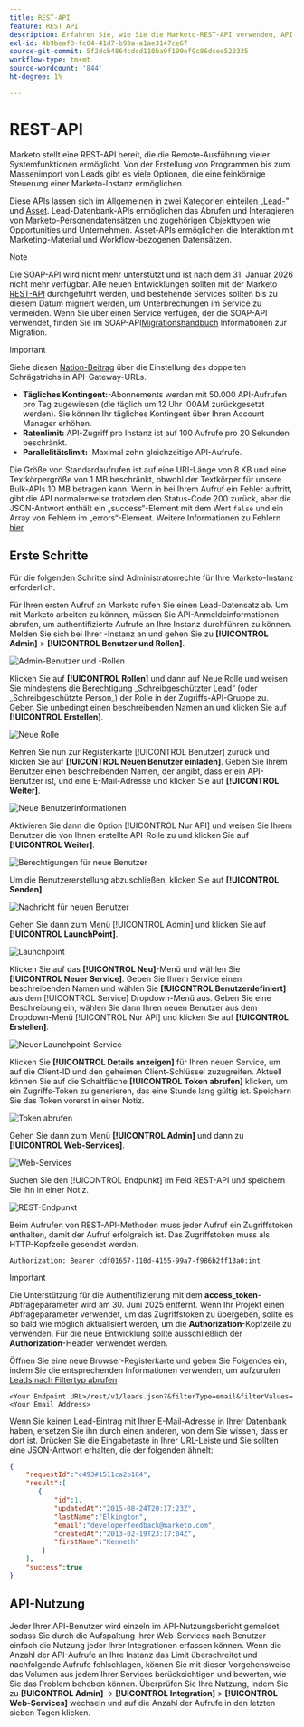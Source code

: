 ```yaml
---
title: REST-API
feature: REST API
description: Erfahren Sie, wie Sie die Marketo-REST-API verwenden, API-Benutzer und LaunchPoint einrichten, Kontingente und Beschränkungen anzeigen, sich mit dem Autorisierungs-Header authentifizieren und Leads abrufen.
exl-id: 4b9beaf0-fc04-41d7-b93a-a1ae3147ce67
source-git-commit: 5f2dcb4864cdcd110ba9f199ef9c86dcee522335
workflow-type: tm+mt
source-wordcount: '844'
ht-degree: 1%

---
```


# REST-API

Marketo stellt eine REST-API bereit, die die Remote-Ausführung vieler Systemfunktionen ermöglicht. Von der Erstellung von Programmen bis zum Massenimport von Leads gibt es viele Optionen, die eine feinkörnige Steuerung einer Marketo-Instanz ermöglichen.

Diese APIs lassen sich im Allgemeinen in zwei Kategorien einteilen[&#x200B; „Lead-](https://developer.adobe.com/marketo-apis/api/mapi/)&quot; und [Asset](https://developer.adobe.com/marketo-apis/api/asset/). Lead-Datenbank-APIs ermöglichen das Abrufen und Interagieren von Marketo-Personendatensätzen und zugehörigen Objekttypen wie Opportunities und Unternehmen. Asset-APIs ermöglichen die Interaktion mit Marketing-Material und Workflow-bezogenen Datensätzen.

>[!NOTE]
>Die SOAP-API wird nicht mehr unterstützt und ist nach dem 31. Januar 2026 nicht mehr verfügbar. Alle neuen Entwicklungen sollten mit der Marketo [REST-API](./rest-api.md) durchgeführt werden, und bestehende Services sollten bis zu diesem Datum migriert werden, um Unterbrechungen im Service zu vermeiden. Wenn Sie über einen Service verfügen, der die SOAP-API verwendet, finden Sie im SOAP-API[Migrationshandbuch](../soap-api/migration.md) Informationen zur Migration.
>

>[!IMPORTANT]
>Siehe diesen [Nation-Beitrag](https://nation.marketo.com/t5/product-blogs/rest-api-double-slash-deprecation/ba-p/358616) über die Einstellung des doppelten Schrägstrichs in API-Gateway-URLs.
>

- **Tägliches Kontingent:**-Abonnements werden mit 50.000 API-Aufrufen pro Tag zugewiesen (die täglich um 12 Uhr :00AM zurückgesetzt werden). Sie können Ihr tägliches Kontingent über Ihren Account Manager erhöhen.
- **Ratenlimit:** API-Zugriff pro Instanz ist auf 100 Aufrufe pro 20 Sekunden beschränkt.
- **Parallelitätslimit:**  Maximal zehn gleichzeitige API-Aufrufe.

Die Größe von Standardaufrufen ist auf eine URI-Länge von 8 KB und eine Textkörpergröße von 1 MB beschränkt, obwohl der Textkörper für unsere Bulk-APIs 10 MB betragen kann. Wenn in bei Ihrem Aufruf ein Fehler auftritt, gibt die API normalerweise trotzdem den Status-Code 200 zurück, aber die JSON-Antwort enthält ein „success“-Element mit dem Wert `false` und ein Array von Fehlern im „errors“-Element. Weitere Informationen zu Fehlern [hier](error-codes.md).

## Erste Schritte

Für die folgenden Schritte sind Administratorrechte für Ihre Marketo-Instanz erforderlich.

Für Ihren ersten Aufruf an Marketo rufen Sie einen Lead-Datensatz ab. Um mit Marketo arbeiten zu können, müssen Sie API-Anmeldeinformationen abrufen, um authentifizierte Aufrufe an Ihre Instanz durchführen zu können. Melden Sie sich bei Ihrer -Instanz an und gehen Sie zu **[!UICONTROL Admin]** > **[!UICONTROL Benutzer und Rollen]**.

![Admin-Benutzer und -Rollen](assets/admin-users-and-roles.png)

Klicken Sie auf **[!UICONTROL Rollen]** und dann auf Neue Rolle und weisen Sie mindestens die Berechtigung „Schreibgeschützter Lead“ (oder „Schreibgeschützte Person„) der Rolle in der Zugriffs-API-Gruppe zu. Geben Sie unbedingt einen beschreibenden Namen an und klicken Sie auf **[!UICONTROL Erstellen]**.

![Neue Rolle](assets/new-role.png)

Kehren Sie nun zur Registerkarte [!UICONTROL Benutzer] zurück und klicken Sie auf **[!UICONTROL Neuen Benutzer einladen]**. Geben Sie Ihrem Benutzer einen beschreibenden Namen, der angibt, dass er ein API-Benutzer ist, und eine E-Mail-Adresse und klicken Sie auf **[!UICONTROL Weiter]**.

![Neue Benutzerinformationen](assets/new-user-info.png)

Aktivieren Sie dann die Option [!UICONTROL Nur API] und weisen Sie Ihrem Benutzer die von Ihnen erstellte API-Rolle zu und klicken Sie auf **[!UICONTROL Weiter]**.

![Berechtigungen für neue Benutzer](assets/new-user-permissions.png)

Um die Benutzererstellung abzuschließen, klicken Sie auf **[!UICONTROL Senden]**.

![Nachricht für neuen Benutzer](assets/new-user-message.png)

Gehen Sie dann zum Menü [!UICONTROL Admin] und klicken Sie auf **[!UICONTROL LaunchPoint]**.

![Launchpoint](assets/admin-launchpoint.png)

Klicken Sie auf das **[!UICONTROL Neu]**-Menü und wählen Sie **[!UICONTROL Neuer Service]**. Geben Sie Ihrem Service einen beschreibenden Namen und wählen Sie **[!UICONTROL Benutzerdefiniert]** aus dem [!UICONTROL Service] Dropdown-Menü aus. Geben Sie eine Beschreibung ein, wählen Sie dann Ihren neuen Benutzer aus dem Dropdown-Menü [!UICONTROL Nur API] und klicken Sie auf **[!UICONTROL Erstellen]**.

![Neuer Launchpoint-Service](assets/admin-launchpoint-new-service.png)

Klicken Sie **[!UICONTROL Details anzeigen]** für Ihren neuen Service, um auf die Client-ID und den geheimen Client-Schlüssel zuzugreifen. Aktuell können Sie auf die Schaltfläche **[!UICONTROL Token abrufen]** klicken, um ein Zugriffs-Token zu generieren, das eine Stunde lang gültig ist. Speichern Sie das Token vorerst in einer Notiz.

![Token abrufen](assets/get-token.png)

Gehen Sie dann zum Menü **[!UICONTROL Admin]** und dann zu **[!UICONTROL Web-Services]**.

![Web-Services](assets/admin-web-services.png)

Suchen Sie den [!UICONTROL Endpunkt] im Feld REST-API und speichern Sie ihn in einer Notiz.

![REST-Endpunkt](assets/admin-web-services-rest-endpoint-1.png)

Beim Aufrufen von REST-API-Methoden muss jeder Aufruf ein Zugriffstoken enthalten, damit der Aufruf erfolgreich ist. Das Zugriffstoken muss als HTTP-Kopfzeile gesendet werden.

```
Authorization: Bearer cdf01657-110d-4155-99a7-f986b2ff13a0:int
```

>[!IMPORTANT]
>
>Die Unterstützung für die Authentifizierung mit dem **access_token**-Abfrageparameter wird am 30. Juni 2025 entfernt. Wenn Ihr Projekt einen Abfrageparameter verwendet, um das Zugriffstoken zu übergeben, sollte es so bald wie möglich aktualisiert werden, um die **Authorization**-Kopfzeile zu verwenden. Für die neue Entwicklung sollte ausschließlich der **Authorization**-Header verwendet werden.

Öffnen Sie eine neue Browser-Registerkarte und geben Sie Folgendes ein, indem Sie die entsprechenden Informationen verwenden, um aufzurufen [Leads nach Filtertyp abrufen](https://developer.adobe.com/marketo-apis/api/mapi/#tag/Leads/operation/getLeadsByFilterUsingGET)

```
<Your Endpoint URL>/rest/v1/leads.json?&filterType=email&filterValues=<Your Email Address>
```

Wenn Sie keinen Lead-Eintrag mit Ihrer E-Mail-Adresse in Ihrer Datenbank haben, ersetzen Sie ihn durch einen anderen, von dem Sie wissen, dass er dort ist. Drücken Sie die Eingabetaste in Ihrer URL-Leiste und Sie sollten eine JSON-Antwort erhalten, die der folgenden ähnelt:

```json
{
    "requestId":"c493#1511ca2b184",
    "result":[
       {
           "id":1,
           "updatedAt":"2015-08-24T20:17:23Z",
           "lastName":"Elkington",
           "email":"developerfeedback@marketo.com",
           "createdAt":"2013-02-19T23:17:04Z",
           "firstName":"Kenneth"
        }
    ],
    "success":true
}
```

## API-Nutzung

Jeder Ihrer API-Benutzer wird einzeln im API-Nutzungsbericht gemeldet, sodass Sie durch die Aufspaltung Ihrer Web-Services nach Benutzer einfach die Nutzung jeder Ihrer Integrationen erfassen können. Wenn die Anzahl der API-Aufrufe an Ihre Instanz das Limit überschreitet und nachfolgende Aufrufe fehlschlagen, können Sie mit dieser Vorgehensweise das Volumen aus jedem Ihrer Services berücksichtigen und bewerten, wie Sie das Problem beheben können. Überprüfen Sie Ihre Nutzung, indem Sie zu **[!UICONTROL Admin]** -> **[!UICONTROL Integration]** > **[!UICONTROL Web-Services]** wechseln und auf die Anzahl der Aufrufe in den letzten sieben Tagen klicken.
